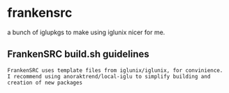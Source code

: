 # frankensrc
a bunch of iglupkgs to make using iglunix nicer for me.

## FrankenSRC build.sh guidelines
	FrankenSRC uses template files from iglunix/iglunix, for convinience. I recommend using anoraktrend/local-iglu to simplify building and creation of new packages 
